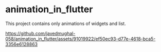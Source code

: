 # animation_in_flutter
 This project contains only animations of widgets and list. 


https://github.com/javedmughal-058/animation_in_flutter/assets/91019922/ef50ec93-d77e-4618-bca5-3356e6128863


